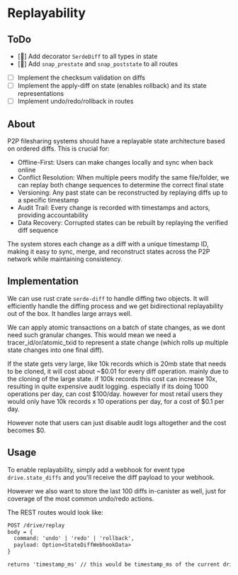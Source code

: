 # Replayability

## ToDo

- [🔵] Add decorator `SerdeDiff` to all types in state
- [🔵] Add `snap_prestate` and `snap_poststate` to all routes
- [ ] Implement the checksum validation on diffs
- [ ] Implement the apply-diff on state (enables rollback) and its state representations
- [ ] Implement undo/redo/rollback in routes

## About

P2P filesharing systems should have a replayable state architecture based on ordered diffs. This is crucial for:

- Offline-First: Users can make changes locally and sync when back online
- Conflict Resolution: When multiple peers modify the same file/folder, we can replay both change sequences to determine the correct final state
- Versioning: Any past state can be reconstructed by replaying diffs up to a specific timestamp
- Audit Trail: Every change is recorded with timestamps and actors, providing accountability
- Data Recovery: Corrupted states can be rebuilt by replaying the verified diff sequence

The system stores each change as a diff with a unique timestamp ID, making it easy to sync, merge, and reconstruct states across the P2P network while maintaining consistency.

## Implementation

We can use rust crate `serde-diff` to handle diffing two objects. It will efficiently handle the diffing process and we get bidirectional replayability out of the box. It handles large arrays well.

We can apply atomic transactions on a batch of state changes, as we dont need such granular changes. This would mean we need a tracer_id/or/atomic_txid to represent a state change (which rolls up multiple state changes into one final diff).

If the state gets very large, like 10k records which is 20mb state that needs to be cloned, it will cost about ~$0.01 for every diff operation. mainly due to the cloning of the large state. if 100k records this cost can increase 10x, resulting in quite expensive audit logging. especially if its doing 1000 operations per day, can cost $100/day. however for most retail users they would only have 10k records x 10 operations per day, for a cost of $0.1 per day.

However note that users can just disable audit logs altogether and the cost becomes $0.

## Usage

To enable replayability, simply add a webhook for event type `drive.state_diffs` and you'll receive the diff payload to your webhook.

However we also want to store the last 100 diffs in-canister as well, just for coverage of the most common undo/redo actions.

The REST routes would look like:

```txt
POST /drive/replay
body = {
  command: 'undo' | 'redo' | 'rollback',
  payload: Option<StateDiffWebhookData>
}

returns 'timestamp_ms' // this would be timestamp_ms of the current drive state
```
